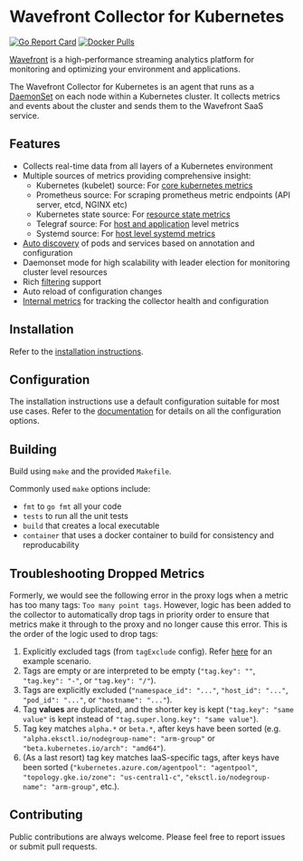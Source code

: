 # Wavefront Collector for Kubernetes
[![Go Report Card][go-report-img]][go-report] [![Docker Pulls][docker-pull-img]][docker-img]

[Wavefront](https://docs.wavefront.com) is a high-performance streaming analytics platform for monitoring and optimizing your environment and applications.

The Wavefront Collector for Kubernetes is an agent that runs as a [DaemonSet](https://kubernetes.io/docs/concepts/workloads/controllers/daemonset/) on each node within a Kubernetes cluster. It collects metrics and events about the cluster and sends them to the Wavefront SaaS service.

## Features
* Collects real-time data from all layers of a Kubernetes environment
* Multiple sources of metrics providing comprehensive insight:
  - Kubernetes (kubelet) source: For [core kubernetes metrics](https://github.com/wavefrontHQ/observability-for-kubernetes/tree/main/docs/metrics.md#kubernetes-source)
  - Prometheus source: For scraping prometheus metric endpoints (API server, etcd, NGINX etc)
  - Kubernetes state source: For [resource state metrics](https://github.com/wavefrontHQ/observability-for-kubernetes/tree/main/docs/metrics.md#kubernetes-state-source)
  - Telegraf source: For [host and application](https://github.com/wavefrontHQ/observability-for-kubernetes/tree/main/docs/metrics.md#telegraf-source) level metrics
  - Systemd source: For [host level systemd metrics](https://github.com/wavefrontHQ/observability-for-kubernetes/tree/main/docs/metrics.md#systemd-source)
* [Auto discovery](https://github.com/wavefrontHQ/observability-for-kubernetes/tree/main/docs/discovery.md) of pods and services based on annotation and configuration
* Daemonset mode for high scalability with leader election for monitoring cluster level resources
* Rich [filtering](https://github.com/wavefrontHQ/observability-for-kubernetes/tree/main/docs/filtering.md) support
* Auto reload of configuration changes
* [Internal metrics](https://github.com/wavefrontHQ/observability-for-kubernetes/tree/main/docs/metrics.md#collector-health-metrics) for tracking the collector health and configuration

## Installation

Refer to the [installation instructions](https://docs.wavefront.com/kubernetes.html#kubernetes-quick-install-using-the-kubernetes-operator).

## Configuration

The installation instructions use a default configuration suitable for most use cases. Refer to the [documentation](https://github.com/wavefrontHQ/observability-for-kubernetes/tree/main/docs) for details on all the configuration options.

## Building

Build using `make` and the provided `Makefile`. 

Commonly used `make` options include: 
* `fmt` to `go fmt` all your code
* `tests` to run all the unit tests 
* `build` that creates a local executable
* `container` that uses a docker container to build for consistency and reproducability 

## Troubleshooting Dropped Metrics

Formerly, we would see the following error in the proxy logs when a metric has too many tags: `Too many point tags`.
However, logic has been added to the collector to automatically drop tags in priority order
to ensure that metrics make it through to the proxy and no longer cause this error.
This is the order of the logic used to drop tags:
1. Explicitly excluded tags (from `tagExclude` config).
   Refer [here](https://github.com/wavefrontHQ/observability-for-kubernetes/tree/main/operator/deploy/kubernetes/scenarios/wavefront-full-config.yaml) for an example scenario.
1. Tags are empty or are interpreted to be empty (`"tag.key": ""`, `"tag.key": "-"`, or `"tag.key": "/"`).
1. Tags are explicitly excluded
   (`"namespace_id": "..."`, `"host_id": "..."`, `"pod_id": "..."`, or `"hostname": "..."`).
1. Tag **values** are duplicated, and the shorter key is kept
   (`"tag.key": "same value"` is kept instead of `"tag.super.long.key": "same value"`).
1. Tag key matches `alpha.*` or `beta.*`, after keys have been sorted
   (e.g. `"alpha.eksctl.io/nodegroup-name": "arm-group"` or `"beta.kubernetes.io/arch": "amd64"`).
1. (As a last resort) tag key matches IaaS-specific tags, after keys have been sorted
   (`"kubernetes.azure.com/agentpool": "agentpool"`, `"topology.gke.io/zone": "us-central1-c"`, `"eksctl.io/nodegroup-name": "arm-group"`, etc.).

## Contributing
Public contributions are always welcome. Please feel free to report issues or submit pull requests.

[go-report-img]: https://goreportcard.com/badge/github.com/wavefronthq/wavefront-kubernetes-collector
[go-report]: https://goreportcard.com/report/github.com/wavefronthq/wavefront-kubernetes-collector
[docker-pull-img]: https://img.shields.io/docker/pulls/wavefronthq/wavefront-kubernetes-collector.svg?logo=docker
[docker-img]: https://hub.docker.com/r/wavefronthq/wavefront-kubernetes-collector/
